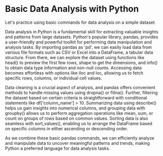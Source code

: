 # Basic Data Analysis with Python
Let's practice using basic commands for data analysis on a simple dataset.

Data analysis in Python is a fundamental skill for extracting valuable insights and patterns from large datasets. Python's popular library, pandas, provides a user-friendly and powerful toolkit for performing data manipulation and analysis tasks. By importing pandas as 'pd', we can easily load data from various file formats such as CSV or Excel into a DataFrame, a tabular data structure. From there, we can explore the dataset using functions like head() to preview the first few rows, shape to get the dimensions, and info() to obtain data type information and non-null counts. Accessing data becomes effortless with options like iloc and loc, allowing us to fetch specific rows, columns, or individual cell values.

Data cleaning is a crucial aspect of analysis, and pandas offers convenient methods to handle missing values using dropna() or fillna(). Further, filtering the dataset based on certain criteria is straightforward with conditional statements like df['column_name'] > 10. Summarizing data using describe() helps us gain insights into numerical columns, and grouping data with groupby() allows us to perform aggregation operations like mean, sum, or count on groups of rows based on common values. Sorting data is also seamless with sort_values(), enabling us to arrange the DataFrame based on specific columns in either ascending or descending order. 

As we combine these basic pandas commands, we can efficiently analyze and manipulate data to uncover meaningful patterns and trends, making Python a preferred language for data analysis tasks.
